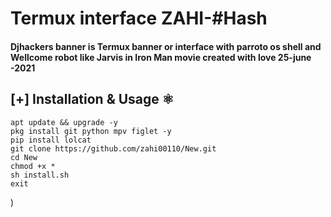 # Termux interface ZAHI-#Hash


#### Djhackers banner is Termux banner or interface with parroto os shell and Wellcome robot like Jarvis in Iron Man movie created with love 25-june -2021

## [+] Installation & Usage :atom_symbol:
```
apt update && upgrade -y 
pkg install git python mpv figlet -y
pip install lolcat
git clone https://github.com/zahi00110/New.git
cd New
chmod +x *
sh install.sh
exit
```


)
